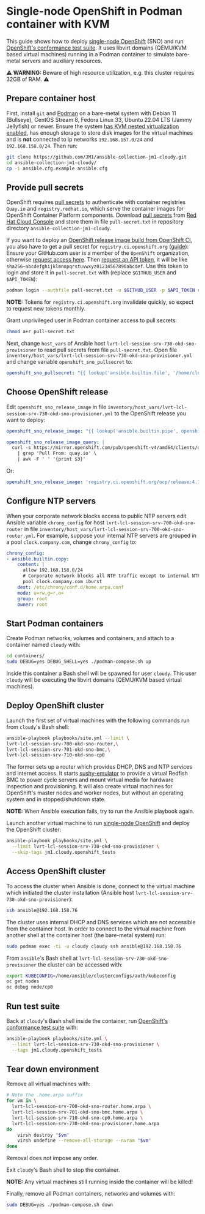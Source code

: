 # Single-node OpenShift in Podman container with KVM

This guide shows how to deploy [single-node OpenShift][ocp-sno] (SNO) and run [OpenShift's conformance test suite][
ocp-tests]. It uses libvirt domains (QEMU/KVM based virtual machines) running in a Podman container to simulate
bare-metal servers and auxiliary resources.

:warning: **WARNING:** Beware of high resource utilization, e.g. this cluster requires 32GB of RAM. :warning:

[ocp]: https://www.redhat.com/en/technologies/cloud-computing/openshift/container-platform
[ocp-sno]: https://docs.openshift.com/container-platform/4.13/installing/installing_sno/install-sno-preparing-to-install-sno.html
[ocp-tests]: https://github.com/openshift/origin

## Prepare container host

First, install `git` and [Podman][install-podman] on a bare-metal system with Debian 11 (Bullseye), CentOS Stream 8,
Fedora Linux 33, Ubuntu 22.04 LTS (Jammy Jellyfish) or newer. Ensure the system [has KVM nested virtualization enabled][
kvm-nested-virtualization], has enough storage to store disk images for the virtual machines and is **not** connected
to ip networks `192.168.157.0/24` and `192.168.158.0/24`. Then run:

[install-podman]: https://github.com/JM1/ansible-collection-jm1-cloudy/blob/master/README.md#installing-podman
[kvm-nested-virtualization]: https://github.com/JM1/ansible-collection-jm1-cloudy/blob/master/README.md#enable-kvm-nested-virtualization

```sh
git clone https://github.com/JM1/ansible-collection-jm1-cloudy.git
cd ansible-collection-jm1-cloudy/
cp -i ansible.cfg.example ansible.cfg
```

## Provide pull secrets

OpenShift requires [pull secrets][using-image-pull-secrets] to authenticate with container registries `Quay.io` and
`registry.redhat.io`, which serve the container images for OpenShift Container Platform components. Download [pull
secrets][using-image-pull-secrets] from [Red Hat Cloud Console][rh-console-pull-secret] and store them in file
`pull-secret.txt` in repository directory `ansible-collection-jm1-cloudy`.

If you want to deploy an [OpenShift release image build from OpenShift CI][ocp-ci-releases], you also have to get a pull
secret for `registry.ci.openshift.org` ([guide][ocp-custom-builds]): Ensure your GitHub.com user is a member of the
`OpenShift` organization, otherwise [request access here][ocp-github-access]. Then [request an API token][
ocp-auth-token-request], it will be like `sha256~abcdefghijklmnopqrstuvwxyz01234567890abcdef`. Use this token to login
and store it in `pull-secret.txt` with (replace `$GITHUB_USER` and `$API_TOKEN`):

[ocp-auth-token-request]: https://oauth-openshift.apps.ci.l2s4.p1.openshiftapps.com/oauth/token/request
[ocp-ci-releases]: https://amd64.ocp.releases.ci.openshift.org/
[ocp-custom-builds]: https://source.redhat.com/groups/public/palonsor/palonsor_wiki/how_to_perform_custom_builds_of_ocp4_components
[ocp-github-access]: https://source.redhat.com/groups/public/atomicopenshift/atomicopenshift_wiki/openshift_onboarding_checklist_for_github
[rh-console-pull-secret]: https://console.redhat.com/openshift/install/pull-secret
[using-image-pull-secrets]: https://docs.openshift.com/container-platform/4.13/openshift_images/managing_images/using-image-pull-secrets.html

```sh
podman login --authfile pull-secret.txt -u $GITHUB_USER -p $API_TOKEN registry.ci.openshift.org
```

**NOTE:** Tokens for `registry.ci.openshift.org` invalidate quickly, so expect to request new tokens monthly.

Grant unprivileged user in Podman container access to pull secrets:

```sh
chmod a+r pull-secret.txt
```

Next, change `host_vars` of Ansible host `lvrt-lcl-session-srv-730-okd-sno-provisioner` to read pull secrets from file
`pull-secret.txt`. Open file `inventory/host_vars/lvrt-lcl-session-srv-730-okd-sno-provisioner.yml` and change variable
`openshift_sno_pullsecret` to:

```yml
openshift_sno_pullsecret: "{{ lookup('ansible.builtin.file', '/home/cloudy/project/pull-secret.txt') }}"
```

## Choose OpenShift release

Edit `openshift_sno_release_image` in file `inventory/host_vars/lvrt-lcl-session-srv-730-okd-sno-provisioner.yml` to the
OpenShift release you want to deploy:

```yml
openshift_sno_release_image: "{{ lookup('ansible.builtin.pipe', openshift_sno_release_image_query) }}"

openshift_sno_release_image_query: |
  curl -s https://mirror.openshift.com/pub/openshift-v4/amd64/clients/ocp/stable-4.14/release.txt \
    | grep 'Pull From: quay.io' \
    | awk -F ' ' '{print $3}'
```

Or:

```yml
openshift_sno_release_image: 'registry.ci.openshift.org/ocp/release:4.14'
```

## Configure NTP servers

When your corporate network blocks access to public NTP servers edit Ansible variable `chrony_config` for host
`lvrt-lcl-session-srv-700-okd-sno-router` in file `inventory/host_vars/lvrt-lcl-session-srv-700-okd-sno-router.yml`.
For example, suppose your internal NTP servers are grouped in a pool `clock.company.com`, change `chrony_config` to:

```yml
chrony_config:
- ansible.builtin.copy:
    content: |
      allow 192.168.158.0/24
      # Corporate network blocks all NTP traffic except to internal NTP servers.
      pool clock.company.com iburst
    dest: /etc/chrony/conf.d/home.arpa.conf
    mode: u=rw,g=r,o=
    group: root
    owner: root
```

## Start Podman containers

Create Podman networks, volumes and containers, and attach to a container named `cloudy` with:

```sh
cd containers/
sudo DEBUG=yes DEBUG_SHELL=yes ./podman-compose.sh up
```

Inside this container a Bash shell will be spawned for user `cloudy`. This user `cloudy` will be executing the libvirt
domains (QEMU/KVM based virtual machines).

## Deploy OpenShift cluster

Launch the first set of virtual machines with the following commands run from `cloudy`'s Bash shell:

```sh
ansible-playbook playbooks/site.yml --limit \
lvrt-lcl-session-srv-700-okd-sno-router,\
lvrt-lcl-session-srv-701-okd-sno-bmc,\
lvrt-lcl-session-srv-710-okd-sno-cp0
```

The former sets up a router which provides DHCP, DNS and NTP services and internet access. It starts [sushy-emulator][
sushy-emulator] to provide a virtual Redfish BMC to power cycle servers and mount virtual media for hardware inspection
and provisioning. It will also create virtual machines for OpenShift's master nodes and worker nodes, but without an
operating system and in stopped/shutdown state.

[sushy-emulator]: https://docs.openstack.org/sushy-tools/latest/user/dynamic-emulator.html

**NOTE:** When Ansible execution fails, try to run the Ansible playbook again.

Launch another virtual machine to run [single-node OpenShift][ocp-sno] and deploy the OpenShift cluster:

```sh
ansible-playbook playbooks/site.yml \
  --limit lvrt-lcl-session-srv-730-okd-sno-provisioner \
  --skip-tags jm1.cloudy.openshift_tests
```

## Access OpenShift cluster

To access the cluster when Ansible is done, connect to the virtual machine which initiated the cluster installation
(Ansible host `lvrt-lcl-session-srv-730-okd-sno-provisioner`):

```sh
ssh ansible@192.168.158.76
```

The cluster uses internal DHCP and DNS services which are not accessible from the container host. In order to connect to
the virtual machine from another shell at the container host (the bare-metal system) run:

```sh
sudo podman exec -ti -u cloudy cloudy ssh ansible@192.168.158.76
```

From `ansible`'s Bash shell at `lvrt-lcl-session-srv-730-okd-sno-provisioner` the cluster can be accessed with:

```sh
export KUBECONFIG=/home/ansible/clusterconfigs/auth/kubeconfig
oc get nodes
oc debug node/cp0
```

## Run test suite

Back at `cloudy`'s Bash shell inside the container, run [OpenShift's conformance test suite][ocp-tests] with:

```sh
ansible-playbook playbooks/site.yml \
  --limit lvrt-lcl-session-srv-730-okd-sno-provisioner \
  --tags jm1.cloudy.openshift_tests
```

## Tear down environment

Remove all virtual machines with:

```sh
# Note the .home.arpa suffix
for vm in \
  lvrt-lcl-session-srv-700-okd-sno-router.home.arpa \
  lvrt-lcl-session-srv-701-okd-sno-bmc.home.arpa \
  lvrt-lcl-session-srv-710-okd-sno-cp0.home.arpa \
  lvrt-lcl-session-srv-730-okd-sno-provisioner.home.arpa
do
    virsh destroy "$vm"
    virsh undefine --remove-all-storage --nvram "$vm"
done
```

Removal does not impose any order.

Exit `cloudy`'s Bash shell to stop the container.

**NOTE:** Any virtual machines still running inside the container will be killed!

Finally, remove all Podman containers, networks and volumes with:

```sh
sudo DEBUG=yes ./podman-compose.sh down
```

